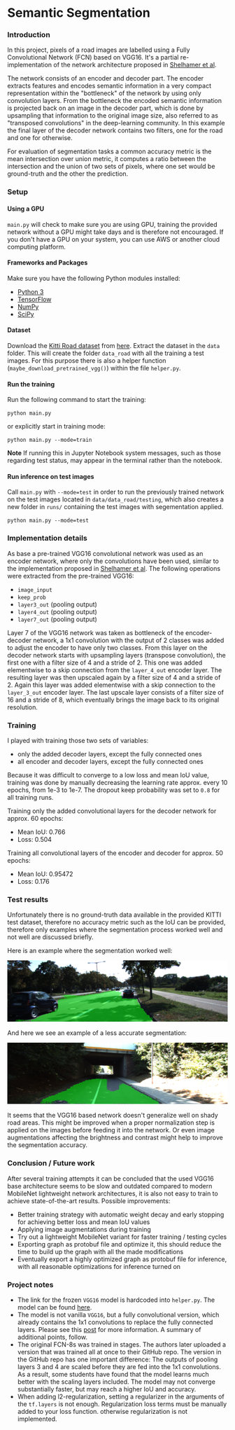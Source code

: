 # Semantic Segmentation
### Introduction
In this project, pixels of a road images are labelled using a Fully Convolutional Network (FCN) based on VGG16.
It's a partial re-implementation of the network architecture proposed in [Shelhamer et al](https://people.eecs.berkeley.edu/~jonlong/long_shelhamer_fcn.pdf).

The network consists of an encoder and decoder part. The encoder extracts features and encodes semantic information in a very compact representation within the "bottleneck" of the network by using only convolution layers. From the bottleneck the encoded semantic information is projected back on an image in the decoder part, which is done by upsampling that information to the original image size, also referred to as "transposed convolutions" in the deep-learning community.
In this example the final layer of the decoder network contains two filters, one for the road and one for otherwise. 

For evaluation of segmentation tasks a common accuracy metric is the mean intersection over union metric, it computes a ratio between the intersection and the union of two sets of pixels, where one set would be ground-truth and the other the prediction.


### Setup

#### Using a GPU
`main.py` will check to make sure you are using GPU, training the provided network without a GPU might take days and is therefore not encouraged. If you don't have a GPU on your system, you can use AWS or another cloud computing platform.

#### Frameworks and Packages
Make sure you have the following Python modules installed:
 - [Python 3](https://www.python.org/)
 - [TensorFlow](https://www.tensorflow.org/)
 - [NumPy](http://www.numpy.org/)
 - [SciPy](https://www.scipy.org/)
 
#### Dataset
Download the [Kitti Road dataset](http://www.cvlibs.net/datasets/kitti/eval_road.php) from [here](http://www.cvlibs.net/download.php?file=data_road.zip). Extract the dataset in the `data` folder.  This will create the folder `data_road` with all the training a test images.
For this purpose there is also a helper function (`maybe_download_pretrained_vgg()`) within the file `helper.py`.

#### Run the training
Run the following command to start the training:
```
python main.py 
```
or explicitly start in training mode:
```
python main.py --mode=train
```
**Note** If running this in Jupyter Notebook system messages, such as those regarding test status, may appear in the terminal rather than the notebook.
 
#### Run inference on test images
Call `main.py` with `--mode=test` in order to run the previously trained network on the test images located in `data/data_road/testing`, which also creates a new folder in `runs/` containing the test images with segementation applied.
```
python main.py --mode=test
```

### Implementation details
As base a pre-trained VGG16 convolutional network was used as an encoder network, where only the convolutions have been used, similar to the implementation proposed in [Shelhamer et al](https://people.eecs.berkeley.edu/~jonlong/long_shelhamer_fcn.pdf).
The following operations were extracted from the pre-trained VGG16:
* `image_input`
* `keep_prob`
* `layer3_out` (pooling output)
* `layer4_out` (pooling output)
* `layer7_out` (pooling output)

Layer 7 of the VGG16 network was taken as bottleneck of the encoder-decoder network, a 1x1 convolution with the output of 2 classes was added to adjust the encoder to have only two classes. 
From this layer on the decoder network starts with upsampling layers (transpose convolution), the first one with a filter size of 4 and a stride of 2.
This one was added elementwise to a skip connection from the `layer_4_out` encoder layer.
The resulting layer was then upscaled again by a filter size of 4 and a stride of 2. Again this layer was added elementwise with a skip connection to the `layer_3_out` encoder layer. The last upscale layer consists of a filter size of 16 and a stride of 8, which eventually brings the image back to its original resolution.


### Training
I played with training those two sets of variables:
* only the added decoder layers, except the fully connected ones
* all encoder and decoder layers, except the fully connected ones

Because it was difficult to converge to a low loss and mean IoU value, training was done by manually decreasing the learning rate approx. every 10 epochs, from 1e-3 to 1e-7. The dropout keep probability was set to `0.8` for all training runs.

Training only the added convolutional layers for the decoder network for approx. 60 epochs:
* Mean IoU: 0.766
* Loss: 0.504

Training all convolutional layers of the encoder and decoder for approx. 50 epochs:
* Mean IoU: 0.95472
* Loss: 0.176

### Test results
Unfortunately there is no ground-truth data available in the provided KITTI test dataset, therefore no accuracy metric such as the IoU can be provided, therefore only examples where the segmentation process worked well and not well are discussed briefly.

Here is an example where the segmentation worked well:

![](imgs/umm_000023.png)


And here we see an example of a less accurate segmentation:

![](imgs/um_000092.png)

It seems that the VGG16 based network doesn't generalize well on shady road areas.
This might be improved when a proper normalization step is applied on the images before feeding it into the network.
Or even image augmentations affecting the brightness and contrast might help to improve the segmentation accuracy.

### Conclusion / Future work
After several training attempts it can be concluded that the used VGG16 base architecture seems to be slow and outdated compared to modern MobileNet lightweight network architectures, it is also not easy to train to achieve state-of-the-art results.
Possible improvements:
* Better training strategy with automatic weight decay and early stopping for achieving better loss and mean IoU values
* Applying image augmentations during training
* Try out a lightweight MobileNet variant for faster training / testing cycles
* Exporting graph as protobuf file and optimize it, this should reduce the time to build up the graph with all the made modifications
* Eventually export a highly optimized graph as protobuf file for inference, with all reasonable optimizations for inference turned on


### Project notes
- The link for the frozen `VGG16` model is hardcoded into `helper.py`.  The model can be found [here](https://s3-us-west-1.amazonaws.com/udacity-selfdrivingcar/vgg.zip).
- The model is not vanilla `VGG16`, but a fully convolutional version, which already contains the 1x1 convolutions to replace the fully connected layers. Please see this [post](https://s3-us-west-1.amazonaws.com/udacity-selfdrivingcar/forum_archive/Semantic_Segmentation_advice.pdf) for more information.  A summary of additional points, follow. 
- The original FCN-8s was trained in stages. The authors later uploaded a version that was trained all at once to their GitHub repo.  The version in the GitHub repo has one important difference: The outputs of pooling layers 3 and 4 are scaled before they are fed into the 1x1 convolutions.  As a result, some students have found that the model learns much better with the scaling layers included. The model may not converge substantially faster, but may reach a higher IoU and accuracy. 
- When adding l2-regularization, setting a regularizer in the arguments of the `tf.layers` is not enough. Regularization loss terms must be manually added to your loss function. otherwise regularization is not implemented.

